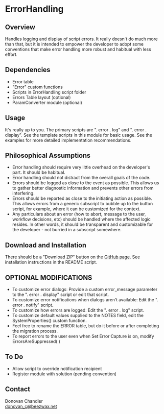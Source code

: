 # ErrorHandling

## Overview

Handles logging and display of script errors. It really doesn't do much more than that, but it is intended to empower the developer to adopt some conventions that make error handling more robust and habitual with less effort.


## Dependencies

* Error table
* "Error" custom functions
* Scripts in ErrorHandling script folder
* Errors Table layout (optional)
* ParamConverter module (optional)


## Usage

It's really up to you. The primary scripts are ".  error . log" and ".  error . display". See the template scripts in this module for basic usage. See the examples for more detailed implementation recommendations.


## Philosophical Assumptions

* Error handling should require very little overhead on the developer's part. It should be habitual.
* Error handling should not distract from the overall goals of the code.
* Errors should be logged as close to the event as possible. This allows us to gather better diagnostic information and prevents other errors from interfering.
* Errors should be reported as close to the initiating action as possible. This allows errors from a generic subscript to bubble up to the button script, for example, where it can be customized for the context.
* Any particulars about an error (how to abort, message to the user, workflow decisions, etc) should be handled where the affected logic resides. In other words, it should be transparent and customizable for the developer - not burried in a subscript somewhere.


## Download and Installation

There should be a "Download ZIP" button on the [GitHub page](https://github.com/DonovanChan/ErrorHandling). See installation instructions in the README script.


## OPTIONAL MODIFICATIONS

- To customize error dialogs: Provide a custom error_message parameter to the ".  error . display" script or edit that script.
- To customize error notifications when dialogs aren't available: Edit the ".  error . notify" script.
- To customize how errors are logged: Edit the ".  error . log" script.
- To customize default values supplied to the NOTES field, edit the SystemProperties() custom function.
- Feel free to rename the ERROR table, but do it before or after completing the migration process.
- To report errors to the user even when Set Error Capture is on, modify ErrorsAreSuppressed( )


## To Do

- Allow script to override notification recipient
- Register module with solution (pending convention)


## Contact

Donovan Chandler  
donovan_c@beezwax.net
